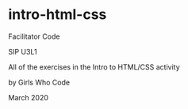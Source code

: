 # intro-html-css
Facilitator Code

SIP U3L1 

All of the exercises in the Intro to HTML/CSS activity

by Girls Who Code

March 2020